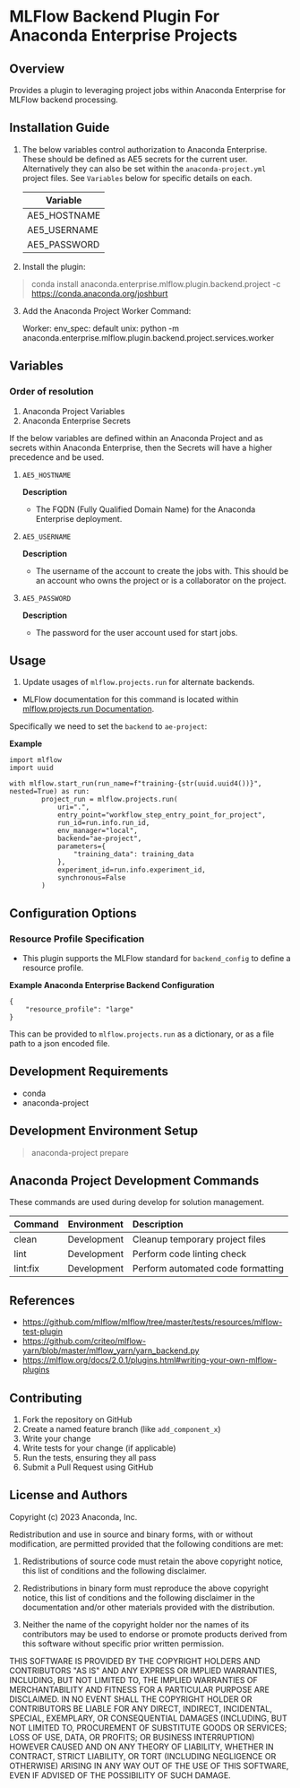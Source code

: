 # MLFlow Backend Plugin For Anaconda Enterprise Projects

## Overview

Provides a plugin to leveraging project jobs within Anaconda Enterprise for MLFlow backend processing.

## Installation Guide

1. The below variables control authorization to Anaconda Enterprise. 
These should be defined as AE5 secrets for the current user.  Alternatively they can also be set within the `anaconda-project.yml` project files.
See `Variables` below for specific details on each.

    | Variable      |
    |---------------|
    | AE5_HOSTNAME  |
    | AE5_USERNAME  |
    | AE5_PASSWORD  |


2. Install the plugin:
> conda install anaconda.enterprise.mlflow.plugin.backend.project -c https://conda.anaconda.org/joshburt

3. Add the Anaconda Project Worker Command:


    Worker: 
        env_spec: default
        unix: python -m anaconda.enterprise.mlflow.plugin.backend.project.services.worker

## Variables

### Order of resolution

1. Anaconda Project Variables
2. Anaconda Enterprise Secrets

If the below variables are defined within an Anaconda Project and as secrets within Anaconda Enterprise, then the Secrets will have a higher precedence and be used. 


1. `AE5_HOSTNAME`

    **Description**
    
    * The FQDN (Fully Qualified Domain Name) for the Anaconda Enterprise deployment.


2. `AE5_USERNAME`

    **Description**
    
    * The username of the account to create the jobs with.  This should be an account who owns the project or is a collaborator on the project.


3. `AE5_PASSWORD`

    **Description**

    * The password for the user account used for start jobs.

## Usage

1. Update usages of `mlflow.projects.run` for alternate backends.

* MLFlow documentation for this command is located within [mlflow.projects.run Documentation](https://mlflow.org/docs/2.0.1/python_api/mlflow.projects.html#mlflow.projects.run). 

Specifically we need to set the `backend` to `ae-project`:

**Example**

    import mlflow
    import uuid
    
    with mlflow.start_run(run_name=f"training-{str(uuid.uuid4())}", nested=True) as run:  
            project_run = mlflow.projects.run(
                uri=".",
                entry_point="workflow_step_entry_point_for_project",
                run_id=run.info.run_id,
                env_manager="local",
                backend="ae-project",
                parameters={
                    "training_data": training_data
                },
                experiment_id=run.info.experiment_id,
                synchronous=False
            )

## Configuration Options

### Resource Profile Specification
* This plugin supports the MLFlow standard for `backend_config` to define a resource profile.

**Example Anaconda Enterprise Backend Configuration**

    {
        "resource_profile": "large"
    }

This can be provided to `mlflow.projects.run` as a dictionary, or as a file path to a json encoded file.


## Development Requirements

* conda
* anaconda-project

## Development Environment Setup

> anaconda-project prepare

## Anaconda Project Development Commands

These commands are used during develop for solution management.

| Command          | Environment  | Description                                               |
|------------------|--------------|:----------------------------------------------------------|
| clean            | Development  | Cleanup temporary project files                           |
| lint             | Development  | Perform code linting check                                |
| lint:fix         | Development  | Perform automated code formatting                         |

## References

* https://github.com/mlflow/mlflow/tree/master/tests/resources/mlflow-test-plugin
* https://github.com/criteo/mlflow-yarn/blob/master/mlflow_yarn/yarn_backend.py
* https://mlflow.org/docs/2.0.1/plugins.html#writing-your-own-mlflow-plugins


## Contributing

1. Fork the repository on GitHub
2. Create a named feature branch (like `add_component_x`)
3. Write your change
4. Write tests for your change (if applicable)
5. Run the tests, ensuring they all pass
6. Submit a Pull Request using GitHub

## License and Authors

Copyright (c) 2023 Anaconda, Inc.

Redistribution and use in source and binary forms, with or without
modification, are permitted provided that the following conditions are
met:

1. Redistributions of source code must retain the above copyright
notice, this list of conditions and the following disclaimer.

2. Redistributions in binary form must reproduce the above copyright
notice, this list of conditions and the following disclaimer in the
documentation and/or other materials provided with the distribution.

3. Neither the name of the copyright holder nor the names of its
contributors may be used to endorse or promote products derived from
this software without specific prior written permission.

THIS SOFTWARE IS PROVIDED BY THE COPYRIGHT HOLDERS AND CONTRIBUTORS "AS
IS" AND ANY EXPRESS OR IMPLIED WARRANTIES, INCLUDING, BUT NOT LIMITED
TO, THE IMPLIED WARRANTIES OF MERCHANTABILITY AND FITNESS FOR A
PARTICULAR PURPOSE ARE DISCLAIMED. IN NO EVENT SHALL THE COPYRIGHT
HOLDER OR CONTRIBUTORS BE LIABLE FOR ANY DIRECT, INDIRECT, INCIDENTAL,
SPECIAL, EXEMPLARY, OR CONSEQUENTIAL DAMAGES (INCLUDING, BUT NOT LIMITED
TO, PROCUREMENT OF SUBSTITUTE GOODS OR SERVICES; LOSS OF USE, DATA, OR
PROFITS; OR BUSINESS INTERRUPTION) HOWEVER CAUSED AND ON ANY THEORY OF
LIABILITY, WHETHER IN CONTRACT, STRICT LIABILITY, OR TORT (INCLUDING
NEGLIGENCE OR OTHERWISE) ARISING IN ANY WAY OUT OF THE USE OF THIS
SOFTWARE, EVEN IF ADVISED OF THE POSSIBILITY OF SUCH DAMAGE.